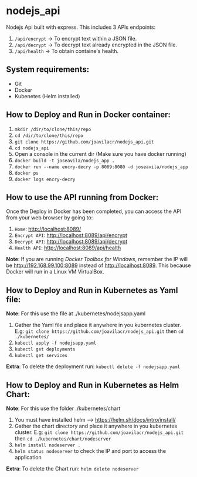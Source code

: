 # nodejs_api
Nodejs Api built with express.
This includes 3 APIs endpoints:
1. `/api/encrypt` -> To encrypt text within a JSON file.
2. `/api/decrypt` -> To decrypt text already encrypted in the JSON file.
3. `/api/health` -> To obtain containe's health.

## System requirements:
 - Git
 - Docker
 - Kubenetes (Helm installed)

## How to Deploy and Run in Docker container:
 1. `mkdir /dir/to/clone/this/repo`
 2. `cd /dir/to/clone/this/repo`
 3. `git clone https://github.com/joavilacr/nodejs_api.git`
 4. `cd nodejs_api`
 5. Open a console in the current dir (Make sure you have docker running)
 6. `docker build -t joseavila/nodejs_app .`
 7. `docker run --name encry-decry -p 8089:8080 -d joseavila/nodejs_app`
 8. `docker ps`
 9. `docker logs encry-decry`

## How to use the API running from Docker:
Once the Deploy in Docker has been completed, you can access the API from your web browser by going to:
1. `Home`: <http://localhost:8089/>
2. `Encrypt API`: <http://localhost:8089/api/encrypt>
3. `Decrypt API`: <http://localhost:8089/api/decrypt>
4. `Health API`: <http://localhost:8089/api/health>

**Note**: If you are running *Docker Toolbox for Windows*, remember the IP will be <http://192.168.99.100:8089> instead of <http://localhost:8089>.
This because Docker will run in a Linux VM VirtualBox.

## How to Deploy and Run in Kubernetes as Yaml file:
**Note**: For this use the file at ./kubernetes/nodejsapp.yaml

1. Gather the Yaml file and place it anywhere in you kubernetes cluster. E.g: `git clone https://github.com/joavilacr/nodejs_api.git` then `cd ./kubernetes/`
2. `kubectl apply -f nodejsapp.yaml`
3. `kubectl get deployments`
4. `kubectl get services`

**Extra**: To delete the deployment run: `kubectl delete -f nodejsapp.yaml`

## How to Deploy and Run in Kubernetes as Helm Chart:
**Note**: For this use the folder ./kubernetes/chart

1. You must have installed helm --> <https://helm.sh/docs/intro/install/>
2. Gather the chart directory and place it anywhere in you kubernetes cluster. E.g: `git clone https://github.com/joavilacr/nodejs_api.git` then `cd ./kubernetes/chart/nodeserver`
3. `helm install nodeserver .`
4. `helm status nodeserver` to check the IP and port to access the application

**Extra**: To delete the Chart run: `helm delete nodeserver`
